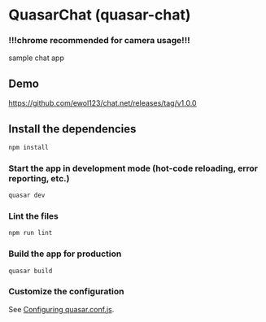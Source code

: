 # QuasarChat (quasar-chat)
### !!!chrome recommended for camera usage!!!
sample chat app

## Demo
https://github.com/ewol123/chat.net/releases/tag/v1.0.0

## Install the dependencies
```bash
npm install
```

### Start the app in development mode (hot-code reloading, error reporting, etc.)
```bash
quasar dev
```

### Lint the files
```bash
npm run lint
```

### Build the app for production
```bash
quasar build
```

### Customize the configuration
See [Configuring quasar.conf.js](https://quasar.dev/quasar-cli/quasar-conf-js).

